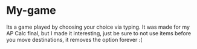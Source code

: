 # My-game
Its a game played by choosing your choice via typing. 
It was made for my AP Calc final, but I made it interesting, just be sure to not use items before you move destinations, it removes the option forever :(
